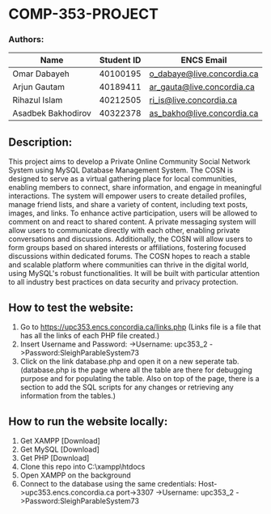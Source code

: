 # COMP-353-PROJECT

### Authors:
| Name    | Student ID | ENCS Email |
| -------- | ------- | ------- |
| Omar Dabayeh | 40100195 | o_dabaye@live.concordia.ca |
| Arjun Gautam | 40189411 | ar_gauta@live.concordia.ca |
| Rihazul Islam | 40212505 | ri_is@live.concordia.ca |
| Asadbek Bakhodirov | 40322378 | as_bakho@live.concordia.ca |

## Description:
This project aims to develop a Private Online Community Social Network System using MySQL Database Management System. The COSN is designed to serve as a virtual gathering place for local communities, enabling members to connect, share information, and engage in meaningful interactions. The system will empower users to create detailed profiles, manage friend lists, and share a variety of content, including text posts, images, and links. To enhance active participation, users will be allowed to comment on and react to shared content. A private messaging system will allow users to communicate directly with each other, enabling private conversations and discussions. Additionally, the COSN will allow users to form groups based on shared interests or affiliations, fostering focused discussions within dedicated forums. The COSN hopes to reach a stable and scalable platform where communities can thrive in the digital world, using MySQL's robust functionalities. It will be built with particular attention to all industry best practices on data security and privacy protection.

## How to test the website:
1) Go to https://upc353.encs.concordia.ca/links.php
   (Links file is a file that has all the links of each PHP file created.)
2) Insert Username and Password:  ->Username: upc353_2    ->Password:SleighParableSystem73
3) Click on the link database.php and open it on a new seperate tab.
     (database.php is the page where all the table are there for debugging purpose and for populating the table. Also on top of the page, there is a section to add the SQL scripts for any changes or retrieving any information from the tables.)


## How to run the website locally:
1) Get XAMPP [Download]
2) Get MySQL [Download]
3) Get PHP [Download]
4) Clone this repo into C:\xampp\htdocs
5) Open XAMPP on the background
6) Connect to the database using the same credentials:
   Host->upc353.encs.concordia.ca  port->3307 ->Username: upc353_2    ->Password:SleighParableSystem73

